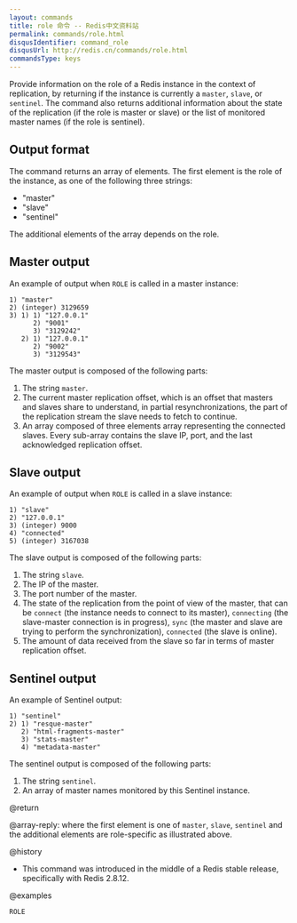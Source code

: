```yaml
---
layout: commands
title: role 命令 -- Redis中文资料站
permalink: commands/role.html
disqusIdentifier: command_role
disqusUrl: http://redis.cn/commands/role.html
commandsType: keys
---
```


Provide information on the role of a Redis instance in the context of replication, by returning if the instance is currently a `master`, `slave`, or `sentinel`. The command also returns additional information about the state of the replication (if the role is master or slave) or the list of monitored master names (if the role is sentinel).

## Output format

The command returns an array of elements. The first element is the role of
the instance, as one of the following three strings:

* "master"
* "slave"
* "sentinel"

The additional elements of the array depends on the role.

## Master output

An example of output when `ROLE` is called in a master instance:

```
1) "master"
2) (integer) 3129659
3) 1) 1) "127.0.0.1"
      2) "9001"
      3) "3129242"
   2) 1) "127.0.0.1"
      2) "9002"
      3) "3129543"
```

The master output is composed of the following parts:

1. The string `master`.
2. The current master replication offset, which is an offset that masters and slaves share to understand, in partial resynchronizations, the part of the replication stream the slave needs to fetch to continue.
3. An array composed of three elements array representing the connected slaves. Every sub-array contains the slave IP, port, and the last acknowledged replication offset.

## Slave output

An example of output when `ROLE` is called in a slave instance:

```
1) "slave"
2) "127.0.0.1"
3) (integer) 9000
4) "connected"
5) (integer) 3167038
```

The slave output is composed of the following parts:

1. The string `slave`.
2. The IP of the master.
3. The port number of the master.
4. The state of the replication from the point of view of the master, that can be `connect` (the instance needs to connect to its master), `connecting` (the slave-master connection is in progress), `sync` (the master and slave are trying to perform the synchronization), `connected` (the slave is online).
5. The amount of data received from the slave so far in terms of master replication offset.

## Sentinel output

An example of Sentinel output:

```
1) "sentinel"
2) 1) "resque-master"
   2) "html-fragments-master"
   3) "stats-master"
   4) "metadata-master"
```

The sentinel output is composed of the following parts:

1. The string `sentinel`.
2. An array of master names monitored by this Sentinel instance.

@return

@array-reply: where the first element is one of `master`, `slave`, `sentinel` and the additional elements are role-specific as illustrated above.

@history

* This command was introduced in the middle of a Redis stable release, specifically with Redis 2.8.12.

@examples

```cli
ROLE
```
